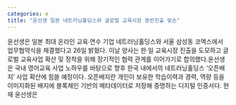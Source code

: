 ```yaml
---
categories: e
title: "윤선생 일본 네트러닝홀딩스와 글로벌 교육시장 동반진출 맞손"
---
```

윤선생은 일본 최대 온라인 교육∙연수 기업 네트러닝홀딩스와 서울 삼성동 코엑스에서 업무협약식을 체결했다고 26일 밝혔다. 이날 양사는 한∙일 교육시장 진출을 도모하고 글로벌 교육사업 확산 및 정착을 위해 장기적인 협력 관계를 이어가기로 합의했다.윤선생은 국내 영어교육 사업 노하우를 바탕으로 향후 한국 내에서의 네트러닝홀딩스 &lsquo;오픈배지&rsquo; 사업 확산에 힘쓸 예정이다. 오픈배지란 개인이 보유한 학습이력과 경력, 역량 등을 이미지화된 배지에 블록체인 기반의 메타데이터로 저장해 증명하는 디지털 인증서다. 현재 윤선생은